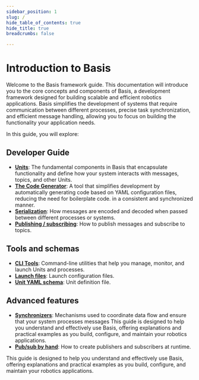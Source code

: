 ```yaml
---
sidebar_position: 1
slug: /
hide_table_of_contents: true
hide_title: true
breadcrumbs: false

---
```

# Introduction to Basis

Welcome to the Basis framework guide. This documentation will introduce you to the core concepts and components of Basis, a development framework designed for building scalable and efficient robotics applications. Basis simplifies the development of systems that require communication between different processes, precise task synchronization, and efficient message handling, allowing you to focus on building the functionality your application needs.

In this guide, you will explore:

## Developer Guide
- [**Units**](guide-concepts/unit): The fundamental components in Basis that encapsulate functionality and define how your system interacts with messages, topics, and other Units.
- [**The Code Generator**](guide-concepts/code-generator): A tool that simplifies development by automatically generating code based on YAML configuration files, reducing the need for boilerplate code.
in a consistent and synchronized manner.
- [**Serialization**](guide-concepts/serialization): How messages are encoded and decoded when passed between different processes or systems.
- [**Publishing / subscribing**](guide-concepts/pubsub): How to publish messages and subscribe to topics.

## Tools and schemas
- [**CLI Tools**](guide-tools/cli): Command-line utilities that help you manage, monitor, and launch Units and processes.
- [**Launch files**](guide-tools/launch-files): Launch configuration files.
- [**Unit YAML schema**](guide-tools/unit-yaml-schema): Unit definition file.

## Advanced features
- [**Synchronizers**](guide-advanced/synchronizers): Mechanisms used to coordinate data flow and ensure that your system processes messages 
This guide is designed to help you understand and effectively use Basis, offering explanations and practical examples as you build, configure, and maintain your robotics applications.
- [**Pub/sub by hand**](guide-advanced/pubsub-by-hand): How to create publishers and subscribers at runtime. 

This guide is designed to help you understand and effectively use Basis, offering explanations and practical examples as you build, configure, and maintain your robotics applications.
